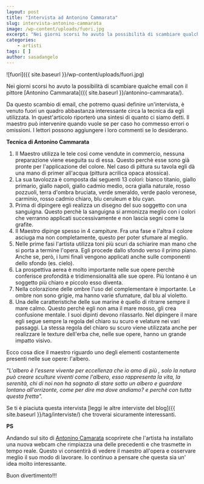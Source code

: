 ```yaml
---
layout: post
title: "Intervista ad Antonino Cammarata"
slug: intervista-antonino-cammarata
image: /wp-content/uploads/fuori.jpg
excerpt: "Nei giorni scorsi ho avuto la possibilità di scambiare qualche email con il pittore Antonino Cammarata. Da questo scambio di email, che potremo quasi"
categories:
    - artisti
tags: [ ]
author: sasadangelo
---
```


![fuori]({{ site.baseurl }}/wp-content/uploads/fuori.jpg)

Nei giorni scorsi ho avuto la possibilità di scambiare qualche email con il pittore [Antonino Cammarata]({{ site.baseurl }}/antonino-cammarata/).

Da questo scambio di email, che potremo quasi definire un'intervista, è venuto fuori un quadro abbastanza interessante circa la tecnica da egli utilizzata. In quest'articolo riporterò una sintesi di quanto ci siamo detti. Il maestro può intervenire quando vuole se per caso ho commesso errori o omissioni. I lettori possono aggiungere i loro commenti se lo desiderano.

**Tecnica di Antonino Cammarata**

1. Il Maestro utilizza le tele così come vendute in commercio, nessuna preparazione viene eseguita su di essa. Questo perchè esse sono già pronte per l'applicazione del colore. Nel caso di pittura su tavola egli dà una mano di primer all'acqua (pittura acrilica opaca atossica).
2. La sua tavolozza è composta dai seguenti 13 colori: bianco titanio, giallo primario, giallo napoli, giallo cadmio medio, ocra gialla naturale, rosso pozzuoli, terra d'ombra bruciata, verde smeraldo, verde paolo veronese, carminio, rosso cadmio chiaro, blu ceruleum e blu cyan.
3. Prima di dipingere egli realizza un disegno del suo soggetto con una sanguigna. Questo perchè la sanguigna si armonizza meglio con i colori che verranno applicati successivamente e non lascia segni come la grafite.
4. Il Maestro dipinge spesso in 4 campiture. Fra una fase e l'altra il colore asciuga ma non completamente, questo per poter sfumare al meglio.
5. Nelle prime fasi l'artista utilizza toni più scuri da schiarire man mano che si porta a termine l'opera. Egli procede dallo sfondo verso il primo piano. Anche se, però, i lumi finali vengono applicati anche sulle componenti dello sfondo (es. cielo).
6. La prospettiva aerea è molto importante nelle sue opere perchè conferisce profondità e tridimensionalità alle sue opere. Più lontano è un soggetto più chiaro e piccolo esso diventa.
7. Nella colorazione delle ombre l'uso del complementare è importante. Le ombre non sono grigie, ma hanno varie sfumature, dal blu al violetto.
8. Una delle caratteristiche delle sue marine è quello di ritrarre sempre il mare calmo. Questo perchè egli non ama il mare mosso, gli crea confusione mentale. I suoi dipinti devono rilassarlo. Nel dipingere il mare egli segue sempre la regola del chiaro su scuro e velature nei vari passaggi. La stessa regola del chiaro su scuro viene utilizzata anche per realizzare le texture dell'erba che, nelle sue opere, hanno un grande impatto visivo.

Ecco cosa dice il maestro riguardo uno degli elementi costantemente presenti nelle sue opere: l'albero.

_"L'albero è l'essere vivente per eccellenza che io amo di più , solo la natura può creare sculture viventi come l'albero, esso rappresenta la vita, la serenità, chi di noi non ha sognato di stare sotto un albero e guardare lontano all'orrizonte, come per dire ma dove andiamo? e perchè con tutta questa fretta"._

Se ti è piaciuta questa intervista [leggi le altre interviste del blog]({{ site.baseurl }}/tag/interviste/) che troverai sicuramente interessanti.

**PS**

Andando sul sito di [Antonino Camarata](http://www.artewebcam.com/) scoprirete che l'artista ha installato una nuova webcam che rimpiazza una delle precedenti e che trasmette in tempo reale. Questo vi consentirà di vedere il maestro all'opera e osservare meglio il suo modo di lavorare. Io continuo a pensare che questa sia un' idea molto interessante.

Buon divertimento!!!
